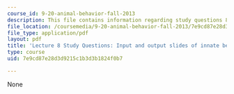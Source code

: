 ```yaml
---
course_id: 9-20-animal-behavior-fall-2013
description: This file contains information regarding study questions 8.
file_location: /coursemedia/9-20-animal-behavior-fall-2013/7e9cd87e28d3d9215c1b3d3b1824f0b7_MIT9_20F13_L8_Qs.pdf
file_type: application/pdf
layout: pdf
title: 'Lecture 8 Study Questions: Input and output slides of innate behavior; motivation'
type: course
uid: 7e9cd87e28d3d9215c1b3d3b1824f0b7

---
```

None